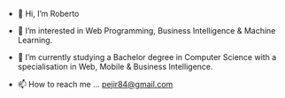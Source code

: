 - 👋 Hi, I’m Roberto
- 👀 I’m interested in Web Programming, Business Intelligence & Machine Learning. 
- 🌱 I’m currently studying a Bachelor degree in Computer Science with a specialisation in Web, Mobile & Business Intelligence.

- 📫 How to reach me  ... pejir84@gmail.com

<!---
PeJiR/PeJiR is a ✨ special ✨ repository because its `README.md` (this file) appears on your GitHub profile.
You can click the Preview link to take a look at your changes.
- 💞️ I’m looking to collaborate on ...
--->
